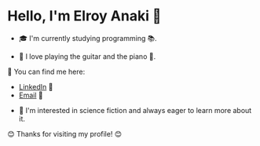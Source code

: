 # Hello, I'm Elroy Anaki 👋

* 🎓 I'm currently studying programming 📚. 

* 🎸 I love playing the guitar and the piano 🎹.

🔗 You can find me here:
- [LinkedIn](https://www.linkedin.com/in/elroy-anaki/) 💼
- [Email](mailto:elroy.a1912@gmail.com) 📧

* 🚀 I'm interested in science fiction and always eager to learn more about it.

😊 Thanks for visiting my profile! 😊

